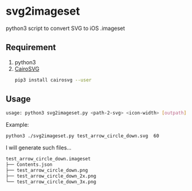 # svg2imageset

python3 script to convert SVG to iOS .imageset

## Requirement

1. python3
2. [CairoSVG](https://cairosvg.org/documentation/)
    ```bash
    pip3 install cairosvg --user
    ```

## Usage

```bash
usage: python3 svg2imageset.py <path-2-svg> <icon-width> [outpath]
```

Example:

```bash
python3 ./svg2imageset.py test_arrow_circle_down.svg  60 
```

I will generate such files...

```bash
test_arrow_circle_down.imageset
├── Contents.json
├── test_arrow_circle_down.png
├── test_arrow_circle_down_2x.png
└── test_arrow_circle_down_3x.png
```


